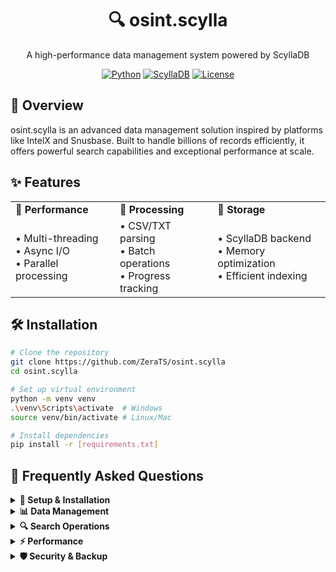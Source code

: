<div align="center">

# 🔍 osint.scylla

A high-performance data management system powered by ScyllaDB

[![Python](https://img.shields.io/badge/Python-3.8%2B-blue.svg)](https://www.python.org/downloads/)
[![ScyllaDB](https://img.shields.io/badge/ScyllaDB-5.1-orange.svg)](https://www.scylladb.com/)
[![License](https://img.shields.io/badge/License-MIT-green.svg)](LICENSE)

</div>

## 🎯 Overview

osint.scylla is an advanced data management solution inspired by platforms like IntelX and Snusbase. Built to handle billions of records efficiently, it offers powerful search capabilities and exceptional performance at scale.

## ✨ Features

<table>
  <tr>
    <td>🚀 <b>Performance</b></td>
    <td>🔄 <b>Processing</b></td>
    <td>💾 <b>Storage</b></td>
  </tr>
  <tr>
    <td>
      • Multi-threading<br/>
      • Async I/O<br/>
      • Parallel processing
    </td>
    <td>
      • CSV/TXT parsing<br/>
      • Batch operations<br/>
      • Progress tracking
    </td>
    <td>
      • ScyllaDB backend<br/>
      • Memory optimization<br/>
      • Efficient indexing
    </td>
  </tr>
</table>

## 🛠️ Installation

```bash
# Clone the repository
git clone https://github.com/ZeraTS/osint.scylla
cd osint.scylla

# Set up virtual environment
python -m venv venv
.\venv\Scripts\activate  # Windows
source venv/bin/activate # Linux/Mac

# Install dependencies
pip install -r [requirements.txt]
```
## 💭 Frequently Asked Questions

<details>
<summary><b>🔧 Setup & Installation</b></summary>

<details>
<summary>How do I install ScyllaDB?</summary>

1. Download ScyllaDB from [official website](https://www.scylladb.com/download/)
2. Follow OS-specific installation instructions
3. Verify installation: `scylla --version`
4. Start service: `sudo systemctl start scylla-server`
</details>

<details>
<summary>What are the system requirements?</summary>

- Python 3.8 or higher
- ScyllaDB 5.1+
- Minimum 4GB RAM
- SSD storage recommended
- Windows/Linux/MacOS supported
</details>

<details>
<summary>How do I troubleshoot connection issues?</summary>

1. Verify ScyllaDB is running: `nodetool status`
2. Check default ports (9042) are open
3. Ensure correct host/port in config
4. Check firewall settings
</details>
</details>

<details>
<summary><b>📊 Data Management</b></summary>

<details>
<summary>What file formats are supported?</summary>

- CSV files (*.csv)
- Text files (*.txt)
- JSON-formatted text files
- Line-delimited data
</details>

<details>
<summary>How large can my files be?</summary>

- Recommended: <1GB per batch
- Maximum: Unlimited (chunked processing)
- Memory usage is optimized
- Large files auto-partitioned
</details>

<details>
<summary>How do I optimize import speed?</summary>

1. Use SSD storage
2. Increase batch size
3. Enable parallel processing
4. Pre-format your data
</details>
</details>

<details>
<summary><b>🔍 Search Operations</b></summary>

<details>
<summary>How do I perform searches?</summary>

Use format: `field:value`
Examples:
- `email:user@domain.com`
- `username:john_doe`
- `phone:1234567890`
</details>

<details>
<summary>What fields can I search?</summary>

Primary fields:
- email
- username
- first_name
- last_name
- phone_number
- city
- state
</details>

<details>
<summary>Are searches case-sensitive?</summary>

- Email: Case-sensitive
- Username: Case-insensitive
- Names: Case-insensitive
- Other fields: Case-insensitive
</details>
</details>

<details>
<summary><b>⚡ Performance</b></summary>

<details>
<summary>How to handle large datasets?</summary>

1. Enable chunked processing
2. Use batch operations
3. Implement proper indexing
4. Monitor memory usage
</details>

<details>
<summary>How to improve search speed?</summary>

- Create custom indexes
- Use specific field searches
- Optimize query patterns
- Configure consistency levels
</details>

<details>
<summary>Best practices for scaling?</summary>

1. Use SSD storage
2. Configure proper memory allocation
3. Enable compression
4. Regular maintenance
</details>
</details>

<details>
<summary><b>🛡️ Security & Backup</b></summary>

<details>
<summary>How secure is the data?</summary>

- Transport encryption (TLS)
- Authentication required
- Role-based access
- Audit logging available
</details>

<details>
<summary>How to backup data?</summary>

1. Use ScyllaDB snapshots
2. Configure regular backups
3. Export data periodically
4. Maintain backup strategy
</details>

<details>
<summary>How to manage permissions?</summary>

- Create user roles
- Set access levels
- Configure authentication
- Monitor access logs
</details>
</details>